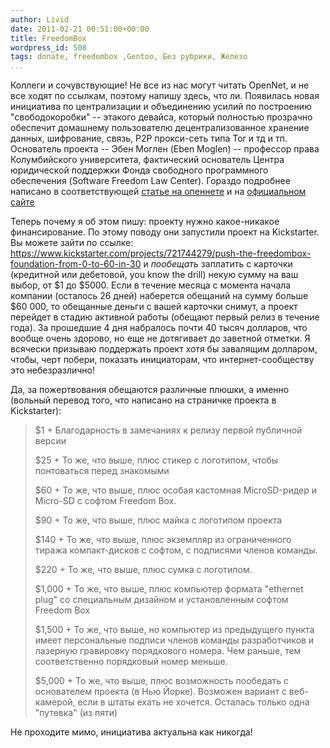 ```yaml
---
author: Livid
date: 2011-02-21 00:51:00+00:00
title: FreedomBox
wordpress_id: 508
tags: donate, freedombox ,Gentoo, Без рубрики, Железо
...
```


Коллеги и сочувствующие! Не все из нас могут читать OpenNet, и не все
ходят по ссылкам, поэтому напишу здесь, что ли.
Появилась новая инициатива по централизации и объединению усилий по
построению "свободокоробки" -- этакого девайса, который полностью
прозрачно обеспечит домашнему пользователю децентрализованное хранение
данных, шифрование, связь, P2P прокси-сеть типа Tor и тд и тп.
Основатель проекта -- Эбен Моглен (Eben Moglen) -- профессор права
Колумбийского университета, фактический основатель Центра юридической
поддержки Фонда свободного программного обеспечения (Software Freedom
Law Center).
Гораздо подробнее написано в соответствующей [статье на
опеннете](http://www.opennet.ru/opennews/art.shtml?num=29650) и на
[официальном сайте](http://freedomboxfoundation.org/)

Теперь почему я об этом пишу: проекту нужно какое-никакое
финансирование. По этому поводу они запустили проект на Kickstarter. Вы
можете зайти по ссылке:
<https://www.kickstarter.com/projects/721744279/push-the-freedombox-foundation-from-0-to-60-in-30>
и *пообещать* заплатить с карточки (кредитной или дебетовой, you know
the drill) некую сумму на ваш выбор, от \$1 до \$5000. Если в течение
месяца с момента начала компании (осталось 26 дней) наберется обещаний
на сумму больше \$60 000, то обещанные деньги с вашей карточки снимут, а
проект перейдет в стадию активной работы (обещают первый релиз в течение
года).
За прошедшие 4 дня набралось почти 40 тысяч долларов, что вообще очень
здорово, но еще не дотягивает до заветной отметки. Я всячески призываю
поддержать проект хотя бы завалящим долларом, чтобы, черт побери,
показать инициаторам, что интернет-сообществу это небезразлично!

Да, за пожертвования обещаются различные плюшки, а именно (вольный
перевод того, что написано на страничке проекта в Kickstarter):

> 
> \$1 +
> Благодарность в замечаниях к релизу первой публичной версии
> 
> \$25 +
> То же, что выше, плюс стикер с логотипом, чтобы понтоваться перед
> знакомыми
> 
> \$60 +
> То же, что выше, плюс особая кастомная MicroSD-ридер и Micro-SD с
> софтом Freedom Box.
> 
> \$90 +
> То же, что выше, плюс майка с логотипом проекта
> 
> \$140 +
> То же, что выше, плюс экземпляр из ограниченного тиража компакт-дисков
> с софтом, с подписями членов команды.
> 
> \$220 +
> То же, что выше, плюс сумка с логотипом.
> 
> \$1,000 +
> То же, что выше, плюс компьютер формата "ethernet plug" со специальным
> дизайном и установленным софтом Freedom Box
> 
> \$1,500 +
> То же, что выше, но компьютер из предыдущего пункта имеет персональные
> подписи членов команды разработчиков и лазерную гравировку порядкового
> номера. Чем раньше, тем соответственно порядковый номер меньше.
> 
> \$5,000 +
> То же, что выше, плюс возможность пообедать с основателем проекта (в
> Нью Йорке). Возможен вариант с веб-камерой, если в штаты ехать не
> хочется. Осталась только одна "путевка" (из пяти)



Не проходите мимо, инициатива актуальна как никогда!
